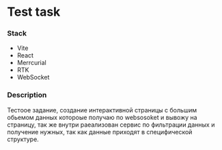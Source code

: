 <h1>Test task</h1>
<h3>Stack</h3>
<ul>
  <li>Vite</li>
  <li>React</li>
  <li>Merrcurial</li>
  <li>RTK</li>
  <li>WebSocket</li>
</ul>
<h3>Description</h3>
<p> Тестоое задание, создание интерактивной страницы с большим обьемом данных котороые получаю по websosoket и вывожу на страницу, так  же внутри раеализован сервис по фильтрации данных и получение нужных, так как данные приходят в специфической структуре. </p>
